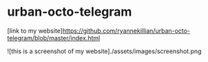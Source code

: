 # urban-octo-telegram


[link to my website]https://github.com/ryannekillian/urban-octo-telegram/blob/master/index.html

![this is a screenshot of my website]./assets/images/screenshot.png




